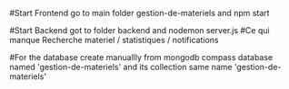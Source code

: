 #Start Frontend
go to main folder gestion-de-materiels 
and npm start

#Start Backend 
got to folder backend
and nodemon server.js
#Ce qui manque
Recherche materiel / statistiques / notifications

#For the database 
create manuallly from mongodb compass database named 'gestion-de-materiels' and its collection same name 'gestion-de-materiels'

